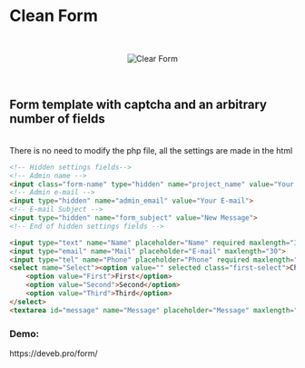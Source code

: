 ﻿<h1>Clean Form</h1>
<br> 
<p align="center">
	<img src="http://webmaker.work/form/form2.png" alt="Clear Form"> 
</p>
<br>
<h2>Form template with captcha and an arbitrary number of fields</h2>
<br>
There is no need to modify the php file, all the settings are made in the html
<br>

```html
<!-- Hidden settings fields-->
<!-- Admin name -->
<input class="form-name" type="hidden" name="project_name" value="Your Name">
<!-- Admin e-mail -->
<input type="hidden" name="admin_email" value="Your E-mail">
<!-- E-mail Subject -->
<input type="hidden" name="form_subject" value="New Message">
<!-- End of hidden settings fields -->

<input type="text" name="Name" placeholder="Name" required maxlength="30">
<input type="email" name="Mail" placeholder="E-mail" maxlength="30">
<input type="tel" name="Phone" placeholder="Phone" required maxlength="30">
<select name="Select"><option value="" selected class="first-select">Сhoice</option>
	<option value="First">First</option>
	<option value="Second">Second</option>
	<option value="Third">Third</option>
</select>
<textarea id="message" name="Message" placeholder="Message" maxlength="1000"></textarea>
```
<h3>Demo:</h3>
https://deveb.pro/form/
